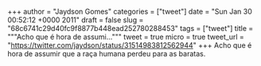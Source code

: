 
+++
author = "Jaydson Gomes"
categories = ["tweet"]
date = "Sun Jan 30 00:52:12 +0000 2011"
draft = false
slug = "68c6741c29d40fc9f8877b448ead252780288453"
tags = ["tweet"]
title = """Acho que é hora de assumi..."""
tweet = true
micro = true
tweet_url = "https://twitter.com/jaydson/status/31514983812562944"
+++
Acho que é hora de assumir que a raça humana perdeu para as baratas.
